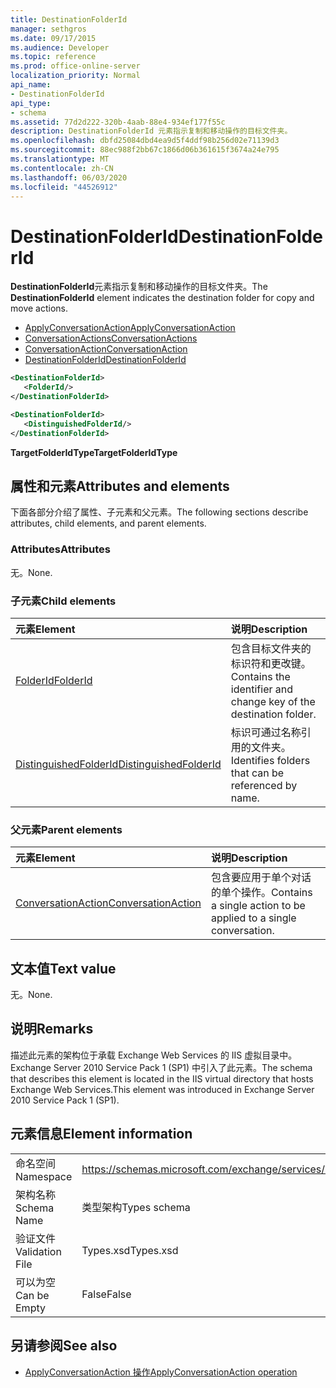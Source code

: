 ```yaml
---
title: DestinationFolderId
manager: sethgros
ms.date: 09/17/2015
ms.audience: Developer
ms.topic: reference
ms.prod: office-online-server
localization_priority: Normal
api_name:
- DestinationFolderId
api_type:
- schema
ms.assetid: 77d2d222-320b-4aab-88e4-934ef177f55c
description: DestinationFolderId 元素指示复制和移动操作的目标文件夹。
ms.openlocfilehash: dbfd25084dbd4ea9d5f4ddf98b256d02e71139d3
ms.sourcegitcommit: 88ec988f2bb67c1866d06b361615f3674a24e795
ms.translationtype: MT
ms.contentlocale: zh-CN
ms.lasthandoff: 06/03/2020
ms.locfileid: "44526912"
---
```

# <a name="destinationfolderid"></a><span data-ttu-id="813fc-103">DestinationFolderId</span><span class="sxs-lookup"><span data-stu-id="813fc-103">DestinationFolderId</span></span>

<span data-ttu-id="813fc-104">**DestinationFolderId**元素指示复制和移动操作的目标文件夹。</span><span class="sxs-lookup"><span data-stu-id="813fc-104">The **DestinationFolderId** element indicates the destination folder for copy and move actions.</span></span> 
  
- [<span data-ttu-id="813fc-105">ApplyConversationAction</span><span class="sxs-lookup"><span data-stu-id="813fc-105">ApplyConversationAction</span></span>](applyconversationaction.md)  
- [<span data-ttu-id="813fc-106">ConversationActions</span><span class="sxs-lookup"><span data-stu-id="813fc-106">ConversationActions</span></span>](conversationactions.md) 
- [<span data-ttu-id="813fc-107">ConversationAction</span><span class="sxs-lookup"><span data-stu-id="813fc-107">ConversationAction</span></span>](conversationaction.md)  
- [<span data-ttu-id="813fc-108">DestinationFolderId</span><span class="sxs-lookup"><span data-stu-id="813fc-108">DestinationFolderId</span></span>](destinationfolderid.md)
  
```XML
<DestinationFolderId>
   <FolderId/>
</DestinationFolderId>
```

```XML
<DestinationFolderId>
   <DistinguishedFolderId/>
</DestinationFolderId>
```

<span data-ttu-id="813fc-109">**TargetFolderIdType**</span><span class="sxs-lookup"><span data-stu-id="813fc-109">**TargetFolderIdType**</span></span>

## <a name="attributes-and-elements"></a><span data-ttu-id="813fc-110">属性和元素</span><span class="sxs-lookup"><span data-stu-id="813fc-110">Attributes and elements</span></span>

<span data-ttu-id="813fc-111">下面各部分介绍了属性、子元素和父元素。</span><span class="sxs-lookup"><span data-stu-id="813fc-111">The following sections describe attributes, child elements, and parent elements.</span></span>
  
### <a name="attributes"></a><span data-ttu-id="813fc-112">Attributes</span><span class="sxs-lookup"><span data-stu-id="813fc-112">Attributes</span></span>

<span data-ttu-id="813fc-113">无。</span><span class="sxs-lookup"><span data-stu-id="813fc-113">None.</span></span>
  
### <a name="child-elements"></a><span data-ttu-id="813fc-114">子元素</span><span class="sxs-lookup"><span data-stu-id="813fc-114">Child elements</span></span>

|<span data-ttu-id="813fc-115">**元素**</span><span class="sxs-lookup"><span data-stu-id="813fc-115">**Element**</span></span>|<span data-ttu-id="813fc-116">**说明**</span><span class="sxs-lookup"><span data-stu-id="813fc-116">**Description**</span></span>|
|:-----|:-----|
|[<span data-ttu-id="813fc-117">FolderId</span><span class="sxs-lookup"><span data-stu-id="813fc-117">FolderId</span></span>](folderid.md) <br/> |<span data-ttu-id="813fc-118">包含目标文件夹的标识符和更改键。</span><span class="sxs-lookup"><span data-stu-id="813fc-118">Contains the identifier and change key of the destination folder.</span></span>  <br/> |
|[<span data-ttu-id="813fc-119">DistinguishedFolderId</span><span class="sxs-lookup"><span data-stu-id="813fc-119">DistinguishedFolderId</span></span>](distinguishedfolderid.md) <br/> |<span data-ttu-id="813fc-120">标识可通过名称引用的文件夹。</span><span class="sxs-lookup"><span data-stu-id="813fc-120">Identifies folders that can be referenced by name.</span></span>  <br/> |
   
### <a name="parent-elements"></a><span data-ttu-id="813fc-121">父元素</span><span class="sxs-lookup"><span data-stu-id="813fc-121">Parent elements</span></span>

|<span data-ttu-id="813fc-122">**元素**</span><span class="sxs-lookup"><span data-stu-id="813fc-122">**Element**</span></span>|<span data-ttu-id="813fc-123">**说明**</span><span class="sxs-lookup"><span data-stu-id="813fc-123">**Description**</span></span>|
|:-----|:-----|
|[<span data-ttu-id="813fc-124">ConversationAction</span><span class="sxs-lookup"><span data-stu-id="813fc-124">ConversationAction</span></span>](conversationaction.md) <br/> |<span data-ttu-id="813fc-125">包含要应用于单个对话的单个操作。</span><span class="sxs-lookup"><span data-stu-id="813fc-125">Contains a single action to be applied to a single conversation.</span></span>  <br/> |
   
## <a name="text-value"></a><span data-ttu-id="813fc-126">文本值</span><span class="sxs-lookup"><span data-stu-id="813fc-126">Text value</span></span>

<span data-ttu-id="813fc-127">无。</span><span class="sxs-lookup"><span data-stu-id="813fc-127">None.</span></span>
  
## <a name="remarks"></a><span data-ttu-id="813fc-128">说明</span><span class="sxs-lookup"><span data-stu-id="813fc-128">Remarks</span></span>

<span data-ttu-id="813fc-129">描述此元素的架构位于承载 Exchange Web Services 的 IIS 虚拟目录中。Exchange Server 2010 Service Pack 1 (SP1) 中引入了此元素。</span><span class="sxs-lookup"><span data-stu-id="813fc-129">The schema that describes this element is located in the IIS virtual directory that hosts Exchange Web Services.This element was introduced in Exchange Server 2010 Service Pack 1 (SP1).</span></span>
  
## <a name="element-information"></a><span data-ttu-id="813fc-130">元素信息</span><span class="sxs-lookup"><span data-stu-id="813fc-130">Element information</span></span>

|||
|:-----|:-----|
|<span data-ttu-id="813fc-131">命名空间</span><span class="sxs-lookup"><span data-stu-id="813fc-131">Namespace</span></span>  <br/> |https://schemas.microsoft.com/exchange/services/2006/types  <br/> |
|<span data-ttu-id="813fc-132">架构名称</span><span class="sxs-lookup"><span data-stu-id="813fc-132">Schema Name</span></span>  <br/> |<span data-ttu-id="813fc-133">类型架构</span><span class="sxs-lookup"><span data-stu-id="813fc-133">Types schema</span></span>  <br/> |
|<span data-ttu-id="813fc-134">验证文件</span><span class="sxs-lookup"><span data-stu-id="813fc-134">Validation File</span></span>  <br/> |<span data-ttu-id="813fc-135">Types.xsd</span><span class="sxs-lookup"><span data-stu-id="813fc-135">Types.xsd</span></span>  <br/> |
|<span data-ttu-id="813fc-136">可以为空</span><span class="sxs-lookup"><span data-stu-id="813fc-136">Can be Empty</span></span>  <br/> |<span data-ttu-id="813fc-137">False</span><span class="sxs-lookup"><span data-stu-id="813fc-137">False</span></span>  <br/> |
   
## <a name="see-also"></a><span data-ttu-id="813fc-138">另请参阅</span><span class="sxs-lookup"><span data-stu-id="813fc-138">See also</span></span>

- [<span data-ttu-id="813fc-139">ApplyConversationAction 操作</span><span class="sxs-lookup"><span data-stu-id="813fc-139">ApplyConversationAction operation</span></span>](applyconversationaction-operation.md)

